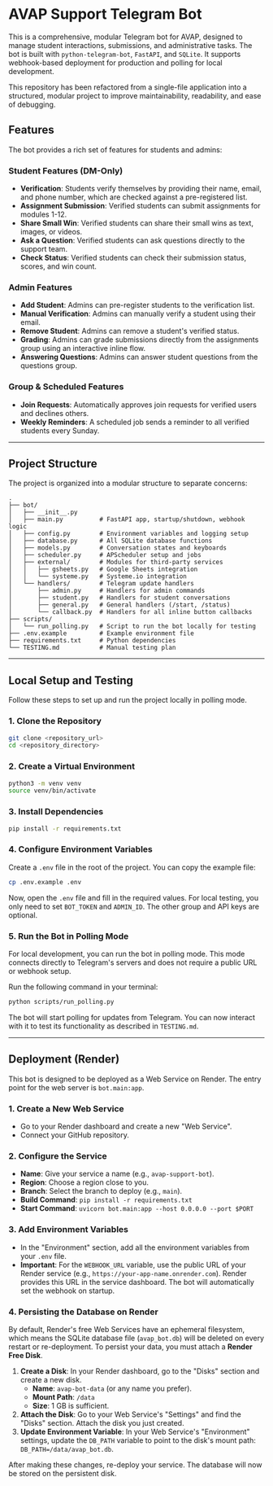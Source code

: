 # AVAP Support Telegram Bot

This is a comprehensive, modular Telegram bot for AVAP, designed to manage student interactions, submissions, and administrative tasks. The bot is built with `python-telegram-bot`, `FastAPI`, and `SQLite`. It supports webhook-based deployment for production and polling for local development.

This repository has been refactored from a single-file application into a structured, modular project to improve maintainability, readability, and ease of debugging.

## Features

The bot provides a rich set of features for students and admins:

### Student Features (DM-Only)
-   **Verification**: Students verify themselves by providing their name, email, and phone number, which are checked against a pre-registered list.
-   **Assignment Submission**: Verified students can submit assignments for modules 1-12.
-   **Share Small Win**: Verified students can share their small wins as text, images, or videos.
-   **Ask a Question**: Verified students can ask questions directly to the support team.
-   **Check Status**: Verified students can check their submission status, scores, and win count.

### Admin Features
-   **Add Student**: Admins can pre-register students to the verification list.
-   **Manual Verification**: Admins can manually verify a student using their email.
-   **Remove Student**: Admins can remove a student's verified status.
-   **Grading**: Admins can grade submissions directly from the assignments group using an interactive inline flow.
-   **Answering Questions**: Admins can answer student questions from the questions group.

### Group & Scheduled Features
-   **Join Requests**: Automatically approves join requests for verified users and declines others.
-   **Weekly Reminders**: A scheduled job sends a reminder to all verified students every Sunday.

---

## Project Structure

The project is organized into a modular structure to separate concerns:

```
.
├── bot/
│   ├── __init__.py
│   ├── main.py          # FastAPI app, startup/shutdown, webhook logic
│   ├── config.py        # Environment variables and logging setup
│   ├── database.py      # All SQLite database functions
│   ├── models.py        # Conversation states and keyboards
│   ├── scheduler.py     # APScheduler setup and jobs
│   ├── external/        # Modules for third-party services
│   │   ├── gsheets.py   # Google Sheets integration
│   │   └── systeme.py   # Systeme.io integration
│   └── handlers/        # Telegram update handlers
│       ├── admin.py     # Handlers for admin commands
│       ├── student.py   # Handlers for student conversations
│       ├── general.py   # General handlers (/start, /status)
│       └── callback.py  # Handlers for all inline button callbacks
├── scripts/
│   └── run_polling.py   # Script to run the bot locally for testing
├── .env.example         # Example environment file
├── requirements.txt     # Python dependencies
└── TESTING.md           # Manual testing plan
```

---

## Local Setup and Testing

Follow these steps to set up and run the project locally in polling mode.

### 1. Clone the Repository
```bash
git clone <repository_url>
cd <repository_directory>
```

### 2. Create a Virtual Environment
```bash
python3 -m venv venv
source venv/bin/activate
```

### 3. Install Dependencies
```bash
pip install -r requirements.txt
```

### 4. Configure Environment Variables
Create a `.env` file in the root of the project. You can copy the example file:
```bash
cp .env.example .env
```
Now, open the `.env` file and fill in the required values. For local testing, you only need to set `BOT_TOKEN` and `ADMIN_ID`. The other group and API keys are optional.

### 5. Run the Bot in Polling Mode
For local development, you can run the bot in polling mode. This mode connects directly to Telegram's servers and does not require a public URL or webhook setup.

Run the following command in your terminal:
```bash
python scripts/run_polling.py
```
The bot will start polling for updates from Telegram. You can now interact with it to test its functionality as described in `TESTING.md`.

---

## Deployment (Render)

This bot is designed to be deployed as a Web Service on Render. The entry point for the web server is `bot.main:app`.

### 1. Create a New Web Service
-   Go to your Render dashboard and create a new "Web Service".
-   Connect your GitHub repository.

### 2. Configure the Service
-   **Name**: Give your service a name (e.g., `avap-support-bot`).
-   **Region**: Choose a region close to you.
-   **Branch**: Select the branch to deploy (e.g., `main`).
-   **Build Command**: `pip install -r requirements.txt`
-   **Start Command**: `uvicorn bot.main:app --host 0.0.0.0 --port $PORT`

### 3. Add Environment Variables
-   In the "Environment" section, add all the environment variables from your `.env` file.
-   **Important**: For the `WEBHOOK_URL` variable, use the public URL of your Render service (e.g., `https://your-app-name.onrender.com`). Render provides this URL in the service dashboard. The bot will automatically set the webhook on startup.

### 4. Persisting the Database on Render
By default, Render's free Web Services have an ephemeral filesystem, which means the SQLite database file (`avap_bot.db`) will be deleted on every restart or re-deployment. To persist your data, you must attach a **Render Free Disk**.

1.  **Create a Disk**: In your Render dashboard, go to the "Disks" section and create a new disk.
    -   **Name**: `avap-bot-data` (or any name you prefer).
    -   **Mount Path**: `/data`
    -   **Size**: 1 GB is sufficient.
2.  **Attach the Disk**: Go to your Web Service's "Settings" and find the "Disks" section. Attach the disk you just created.
3.  **Update Environment Variable**: In your Web Service's "Environment" settings, update the `DB_PATH` variable to point to the disk's mount path: `DB_PATH=/data/avap_bot.db`.

After making these changes, re-deploy your service. The database will now be stored on the persistent disk.
